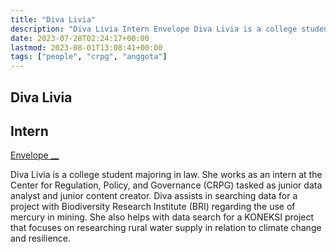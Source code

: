 ```yaml
---
title: "Diva Livia"
description: "Diva Livia Intern Envelope Diva Livia is a college student majoring in law. She works as an intern at the Center for Regulation, Policy, and Governance (CRPG) tasked as  junior data analyst and junior"
date: 2023-07-28T02:24:17+00:00
lastmod: 2023-08-01T13:08:41+00:00
tags: ["people", "crpg", "anggota"]
---
```


## Diva Livia

## Intern

[ Envelope __](../cdn-cgi/l/email-protection.html#fb9f928d9abb98898b9cd592959d94)

Diva Livia is a college student majoring in law. She works as an intern at the Center for Regulation, Policy, and Governance (CRPG) tasked as junior data analyst and junior content creator. Diva assists in searching data for a project with Biodiversity Research Institute (BRI) regarding the use of mercury in mining. She also helps with data search for a KONEKSI project that focuses on researching rural water supply in relation to climate change and resilience.